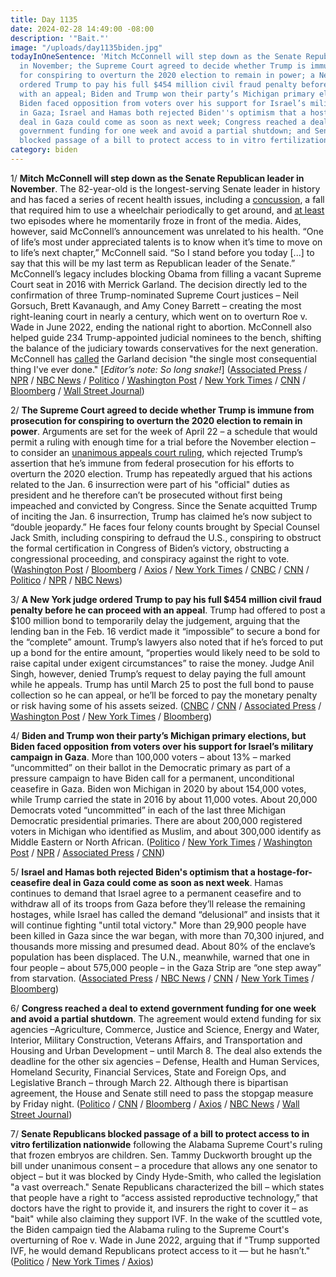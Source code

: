 ```yaml
---
title: Day 1135
date: 2024-02-28 14:49:00 -08:00
description: '"Bait."'
image: "/uploads/day1135biden.jpg"
todayInOneSentence: 'Mitch McConnell will step down as the Senate Republican leader
  in November; the Supreme Court agreed to decide whether Trump is immune from prosecution
  for conspiring to overturn the 2020 election to remain in power; a New York judge
  ordered Trump to pay his full $454 million civil fraud penalty before he can proceed
  with an appeal; Biden and Trump won their party’s Michigan primary elections, but
  Biden faced opposition from voters over his support for Israel’s military campaign
  in Gaza; Israel and Hamas both rejected Biden''s optimism that a hostage-for-ceasefire
  deal in Gaza could come as soon as next week; Congress reached a deal to extend
  government funding for one week and avoid a partial shutdown; and Senate Republicans
  blocked passage of a bill to protect access to in vitro fertilization nationwide. '
category: biden
---
```


1/ **Mitch McConnell will step down as the Senate Republican leader in November**. The 82-year-old is the longest-serving Senate leader in history and has faced a series of recent health issues, including a [concussion](https://whatthefuckjusthappenedtoday.com/2023/08/30/day-953/#3-mitch-mcconnell-%E2%80%93-again-%E2%80%93-froze-du), a fall that required him to use a wheelchair periodically to get around, and [at least](https://whatthefuckjusthappenedtoday.com/2023/07/27/day-919/#3-mitch-mcconnell-was-escorted-away) two episodes where he momentarily froze in front of the media. Aides, however, said McConnell’s announcement was unrelated to his health. “One of life’s most under appreciated talents is to know when it’s time to move on to life’s next chapter,” McConnell said. “So I stand before you today \[...\] to say that this will be my last term as Republican leader of the Senate.” McConnell’s legacy includes blocking Obama from filling a vacant Supreme Court seat in 2016 with Merrick Garland. The decision directly led to the confirmation of three Trump-nominated Supreme Court justices – Neil Gorsuch, Brett Kavanaugh, and Amy Coney Barrett – creating the most right-leaning court in nearly a century, which went on to overturn Roe v. Wade in June 2022, ending the national right to abortion. McConnell also helped guide 234 Trump-appointed judicial nominees to the bench, shifting the balance of the judiciary towards conservatives for the next generation. McConnell has [called](https://whatthefuckjusthappenedtoday.com/2022/06/30/day-527/#2-biden-called-for-eliminating-the-s) the Garland decision "the single most consequential thing I've ever done." \[*Editor’s note: So long snake!*\] ([Associated Press](https://apnews.com/article/mitch-mcconnell-senate-republican-leader-stepping-down-ba478d570a4561aa7baf91a204d7e366) / [NPR](https://www.npr.org/2024/02/28/1163447619/mitch-mcconnell-steps-down) / [NBC News](https://www.nbcnews.com/politics/congress/sen-mitch-mcconnell-will-step-republican-leader-term-rcna99337) / [Politico](https://www.politico.com/live-updates/2024/02/28/congress/mcconnell-leaving-00143861) / [Washington Post](https://www.washingtonpost.com/politics/2024/02/28/mcconnell-senate-november/) / [New York Times](https://www.nytimes.com/2024/02/28/us/politics/mitch-mcconnell-senate.html) / [CNN](https://www.cnn.com/2024/02/28/politics/mitch-mcconnell-stepping-down-leadership-senate-gop/index.html) / [Bloomberg](https://www.bloomberg.com/news/articles/2024-02-28/mcconnell-to-step-down-as-senate-republican-leader-post-election?srnd=homepage-americas&sref=MIBMEEoj) / [Wall Street Journal](https://www.wsj.com/politics/policy/mitch-mcconnell-to-step-down-as-senate-minority-leader-in-november-7e9ca478?mod=hp_lead_pos1))

2/ **The Supreme Court agreed to decide whether Trump is immune from prosecution for conspiring to overturn the 2020 election to remain in power**. Arguments are set for the week of April 22 – a schedule that would permit a ruling with enough time for a trial before the November election – to consider an [unanimous appeals court ruling](https://whatthefuckjusthappenedtoday.com/2024/02/06/day-1113/#1-a-federal-appeals-court-rejected-t), which rejected Trump’s assertion that he’s immune from federal prosecution for his efforts to overturn the 2020 election. Trump has repeatedly argued that his actions related to the Jan. 6 insurrection were part of his "official" duties as president and he therefore can’t be prosecuted without first being impeached and convicted by Congress. Since the Senate acquitted Trump of inciting the Jan. 6 insurrection, Trump has claimed he’s now subject to “double jeopardy.” He faces four felony counts brought by Special Counsel Jack Smith, including conspiring to defraud the U.S., conspiring to obstruct the formal certification in Congress of Biden’s victory, obstructing a congressional proceeding, and conspiracy against the right to vote. ([Washington Post](https://www.washingtonpost.com/national-security/2024/02/28/trump-supreme-court-immunity-claim-dc-trial/) / [Bloomberg](https://www.bloomberg.com/news/articles/2024-02-28/supreme-court-to-weigh-trump-immunity-keeps-dc-trial-on-hold?srnd=homepage-americas&sref=MIBMEEoj) / [Axios](https://www.axios.com/2024/02/28/supreme-court-trump-immunity-jan-6) / [New York Times](https://www.nytimes.com/2024/02/28/us/supreme-court-trump-immunity-trial.html?smid=nytcore-ios-share&referringSource=articleShare) / [CNBC](https://www.cnbc.com/2024/02/28/trump-election-case-supreme-court-will-rule-on-immunity.html) / [CNN](https://www.cnn.com/2024/02/28/politics/trump-supreme-court-immunity/index.html) / [Politico](https://www.politico.com/news/2024/02/28/supreme-court-trump-immunity-00143985) / [NPR](https://www.npr.org/2024/02/28/1231974416/supreme-court-trump-immunity) / [NBC News](https://www.nbcnews.com/politics/supreme-court/supreme-court-decide-trumps-immunity-claim-election-interference-case-rcna139026))

3/ **A New York judge ordered Trump to pay his full $454 million civil fraud penalty before he can proceed with an appeal**. Trump had offered to post a $100 million bond to temporarily delay the judgement, arguing that the lending ban in the Feb. 16 verdict made it “impossible” to secure a bond for the “complete” amount. Trump’s lawyers also noted that if he’s forced to put up a bond for the entire amount, “properties would likely need to be sold to raise capital under exigent circumstances” to raise the money. Judge Anil Singh, however, denied Trump’s request to delay paying the full amount while he appeals. Trump has until March 25 to post the full bond to pause collection so he can appeal, or he’ll be forced to pay the monetary penalty or risk having some of his assets seized. ([CNBC](https://www.cnbc.com/2024/02/28/trump-lawyers-plan-to-post-100-million-bond-in-ny-fraud-appeal.html) / [CNN](https://www.cnn.com/2024/02/28/politics/donald-trump-appeals-court-new-york/index.html) / [Associated Press](https://apnews.com/article/trump-james-appeal-bond-fraud-new-york-3093352e94274f9daba3d84f0c43467e) / [Washington Post](https://www.washingtonpost.com/politics/2024/02/28/trump-new-york-supreme-court-judgment-appeal/) / [New York Times](https://www.nytimes.com/2024/02/28/nyregion/trump-bond-civil-fraud.html) / [Bloomberg](https://www.bloomberg.com/news/articles/2024-02-28/trump-offering-100-million-bond-to-appeal-ny-fraud-verdict?srnd=homepage-americas&sref=MIBMEEoj))

4/ **Biden and Trump won their party’s Michigan primary elections, but Biden faced opposition from voters over his support for Israel’s military campaign in Gaza**. More than 100,000 voters – about 13% – marked “uncommitted” on their ballot in the Democratic primary as part of a pressure campaign to have Biden call for a permanent, unconditional ceasefire in Gaza. Biden won Michigan in 2020 by about 154,000 votes, while Trump carried the state in 2016 by about 11,000 votes. About 20,000 Democrats voted “uncommitted” in each of the last three Michigan Democratic presidential primaries. There are about 200,000 registered voters in Michigan who identified as Muslim, and about 300,000 identify as Middle Eastern or North African. ([Politico](https://www.politico.com/news/2024/02/27/michigan-primary-trump-biden-haley-00143773) / [New York Times](https://www.nytimes.com/2024/02/28/us/politics/michigan-primary-biden-trump.html) / [Washington Post](https://www.washingtonpost.com/politics/2024/02/27/michigan-primary-biden-trump-haley-uncommitted/) / [NPR](https://www.npr.org/2024/02/27/1234279958/biden-uncommitted-democrats-michigan-primary-election-2024-) / [Associated Press](https://apnews.com/article/joe-biden-donald-trump-election-michigan-2024-6e0b9fc18773e975fdfd23f7287ed615) / [CNN](https://www.cnn.com/2024/02/27/politics/takeaways-michigan-democratic-republican-primaries/index.html))

5/ **Israel and Hamas both rejected Biden's optimism that a hostage-for-ceasefire deal in Gaza could come as soon as next week**. Hamas continues to demand that Israel agree to a permanent ceasefire and to withdraw all of its troops from Gaza before they’ll release the remaining hostages, while Israel has called the demand “delusional” and insists that it will continue fighting "until total victory." More than 29,900 people have been killed in Gaza since the war began, with more than 70,300 injured, and thousands more missing and presumed dead. About 80% of the enclave’s population has been displaced. The U.N., meanwhile, warned that one in four people – about 575,000 people – in the Gaza Strip are “one step away” from starvation.  ([Associated Press](https://apnews.com/article/israel-hamas-war-news-02-27-2024-e17abedeaf5a005fcd5e7095fecacb7a) / [NBC News](https://www.nbcnews.com/news/world/live-blog/israel-hamas-war-live-updates-rcna140842) / [CNN](https://www.cnn.com/middleeast/live-news/israel-hamas-war-gaza-news-02-28-24/index.html) / [New York Times](https://www.nytimes.com/live/2024/02/28/world/israel-hamas-war-gaza-news) / [Bloomberg](https://www.bloomberg.com/news/articles/2024-02-27/one-in-four-gazans-are-now-one-step-away-from-famine-un-says?srnd=politics-vp&sref=MIBMEEoj))

6/ **Congress reached a deal to extend government funding for one week and avoid a partial shutdown**. The agreement would extend funding for six agencies –Agriculture, Commerce, Justice and Science, Energy and Water, Interior, Military Construction, Veterans Affairs, and Transportation and Housing and Urban Development – until March 8. The deal also extends the deadline for the other six agencies – Defense, Health and Human Services, Homeland Security, Financial Services, State and Foreign Ops, and Legislative Branch – through March 22. Although there is bipartisan agreement, the House and Senate still need to pass the stopgap measure by Friday night. ([Politico](https://www.politico.com/live-updates/2024/02/28/congress/leaders-reach-spending-deal-00143849) / [CNN](https://www.cnn.com/2024/02/28/politics/house-votes-government-funding/index.html) / [Bloomberg](https://www.bloomberg.com/news/articles/2024-02-28/lawmakers-reach-deal-to-avert-us-government-shutdown?sref=MIBMEEoj) / [Axios](https://www.axios.com/2024/02/28/congress-deal-to-punt-government-shutdown) / [NBC News](https://www.nbcnews.com/politics/congress/government-shutdown-house-returns-likely-short-term-bill-rcna140894) / [Wall Street Journal](https://www.wsj.com/politics/policy/speaker-mike-johnson-makes-offer-to-fund-government-avoid-shutdown-48825ef3?mod=hp_lead_pos6))

7/ **Senate Republicans blocked passage of a bill to protect access to in vitro fertilization nationwide** following the Alabama Supreme Court's ruling that frozen embryos are children. Sen. Tammy Duckworth brought up the bill under unanimous consent – a procedure that allows any one senator to object – but it was blocked by Cindy Hyde-Smith, who called the legislation "a vast overreach." Senate Republicans characterized the bill – which states that people have a right to “access assisted reproductive technology,” that doctors have the right to provide it, and insurers the right to cover it – as "bait" while also claiming they support IVF. In the wake of the scuttled vote, the Biden campaign tied the Alabama ruling to the Supreme Court's overturning of Roe v. Wade in June 2022, arguing that if "Trump supported IVF, he would demand Republicans protect access to it — but he hasn’t." ([Politico](https://www.politico.com/live-updates/2024/02/28/congress/blocks-ivf-vote-gop-senate-protections-00143918) / [New York Times](https://www.nytimes.com/2024/02/28/us/politics/senate-republicans-ivf-bill.html) / [Axios](https://www.axios.com/2024/02/28/senate-ivf-bill-trump-biden-campaign))